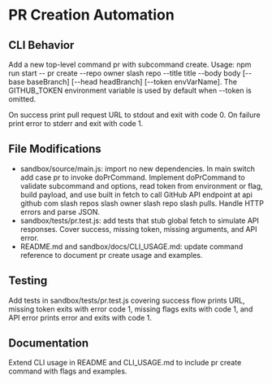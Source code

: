 # PR Creation Automation

## CLI Behavior

Add a new top-level command pr with subcommand create. Usage: npm run start -- pr create --repo owner slash repo --title title --body body [--base baseBranch] [--head headBranch] [--token envVarName]. The GITHUB_TOKEN environment variable is used by default when --token is omitted.

On success print pull request URL to stdout and exit with code 0. On failure print error to stderr and exit with code 1.

## File Modifications

- sandbox/source/main.js: import no new dependencies. In main switch add case pr to invoke doPrCommand. Implement doPrCommand to validate subcommand and options, read token from environment or flag, build payload, and use built in fetch to call GitHub API endpoint at api github com slash repos slash owner slash repo slash pulls. Handle HTTP errors and parse JSON.
- sandbox/tests/pr.test.js: add tests that stub global fetch to simulate API responses. Cover success, missing token, missing arguments, and API error.
- README.md and sandbox/docs/CLI_USAGE.md: update command reference to document pr create usage and examples.

## Testing

Add tests in sandbox/tests/pr.test.js covering success flow prints URL, missing token exits with error code 1, missing flags exits with code 1, and API error prints error and exits with code 1.

## Documentation

Extend CLI usage in README and CLI_USAGE.md to include pr create command with flags and examples.